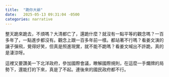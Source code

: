 ```yaml
---
title:  "跪你大爺"
date:   2025-05-13 09:31:04 -0500
categories: narrative
---
```


整天跪來跪去，不煩嗎？大清都亡了，還跪什麼？就沒有一點平等的觀念嗎？一百多年了，一點進步都沒有。觀念上跟一百多年前一樣。都站著不行嗎？看姜文演的讓子彈飛，覺得好笑，但真是照進現實，就不能不跪嗎？看姜文喊出不許跪，真的是淒涼呀。

這裡又要讚美一下北洋政府，參加國際會議，瞭解國際規則，在這麼一手爛牌的局勢下，還能打的下來，真是了不起。連後來的國民政府都不行。